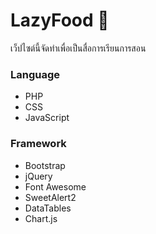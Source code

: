 # LazyFood 🍛
เว็ปไซต์นี้จัดทำเพื่อเป็นสื่อการเรียนการสอน

### Language
- PHP
- CSS
- JavaScript

### Framework
- Bootstrap
- jQuery
- Font Awesome
- SweetAlert2
- DataTables
- Chart.js